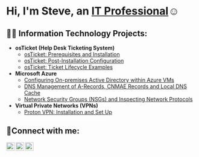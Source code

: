 <h1>Hi, I'm Steve, an <a href="https://linkedin.com/in/StevenNocent">IT Professional</a>☺</h1>

<h2>👨‍💻 Information Technology Projects:</h2>

- <b>osTicket (Help Desk Ticketing System)</b>
  - [osTicket: Prerequisites and Installation](https://github.com/stevennocent/osticket-prereqs)
  - [osTicket: Post-Installation Configuration](https://github.com/stevennocent/post-install-config)
  - [osTicket: Ticket Lifecycle Examples](https://github.com/stevennocent/ticket-lifecycle)
- <b>Microsoft Azure</b>
  - [Configuring On-premises Active Directory within Azure VMs](https://github.com/stevennocent/configure-ad)
  - [DNS Management of A-Records, CNMAE Records and Local DNS Cache](https://github.com/stevennocent/dns-management)
  - [Network Security Groups (NSGs) and Inspecting Network Protocols](https://github.com/stevennocent/azure-network-protocols)
- <b>Virtual Private Networks (VPNs)</b>
  - [Proton VPN: Installation and Set Up](https://github.com/stevennocent/vpn-config)

<h2>🤳Connect with me:</h2>

[<img align="left" alt="Josh | Twitter" width="22px" src="https://cdn.jsdelivr.net/npm/simple-icons@v3/icons/twitter.svg" />][twitter]
[<img align="left" alt="Josh | LinkedIn" width="22px" src="https://cdn.jsdelivr.net/npm/simple-icons@v3/icons/linkedin.svg" />][linkedin]
[<img align="left" alt="Josh | Instagram" width="22px" src="https://cdn.jsdelivr.net/npm/simple-icons@v3/icons/instagram.svg" />][instagram]

[twitter]: https://twitter.com/Josh
[instagram]: https://www.instagram.com/Josh
[linkedin]: https://linkedin.com/in/Josh
